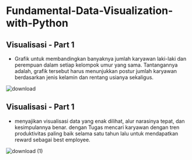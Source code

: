 # Fundamental-Data-Visualization-with-Python

## Visualisasi - Part 1
- Grafik untuk membandingkan banyaknya jumlah karyawan laki-laki dan perempuan dalam setiap kelompok umur yang sama. Tantangannya adalah, grafik tersebut harus menunjukkan postur jumlah karyawan berdasarkan jenis kelamin dan rentang usianya sekaligus.
  
![download](https://github.com/usmarmanalu/Fundamental-Data-Visualization-with-Python/assets/81159532/9cf8063a-ddfd-4d57-9d4b-2efa8c322a16)

## Visualisasi - Part 1
- menyajikan visualisasi data yang enak dilihat, alur narasinya tepat, dan kesimpulannya benar. dengan Tugas mencari karyawan dengan tren produktivitas paling baik selama satu tahun lalu untuk mendapatkan reward sebagai best employee.

![download (1)](https://github.com/usmarmanalu/Fundamental-Data-Visualization-with-Python/assets/81159532/9e2f94e4-4299-4185-8d93-a6dd0baf7e2c)

